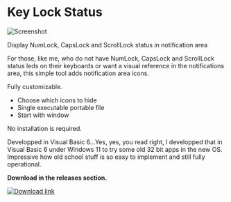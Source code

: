 # Key Lock Status

![Screenshot](https://user-images.githubusercontent.com/30327552/124617149-b32ac880-de44-11eb-97cd-c11ebc275f74.png)

Display NumLock, CapsLock and ScrollLock status in notification area

For those, like me, who do not have NumLock, CapsLock and ScrollLock status leds on their keyboards or want a visual reference in the notifications area, this simple tool adds notification area icons.

Fully customizable.

* Choose which icons to hide
* Single executable portable file
* Start with window

No installation is required.

Developped in Visual Basic 6...Yes, yes, you read right, I developped that in Visual Basic 6 under Windows 11 to try some old 32 bit apps in the new OS. Impressive how old school stuff is so easy to implement and still fully operational.

**Download in the releases section.**

[![Download link](https://i.imgur.com/8NSZpXg.png)](https://github.com/avidichard/keylockstat/releases "Download")
